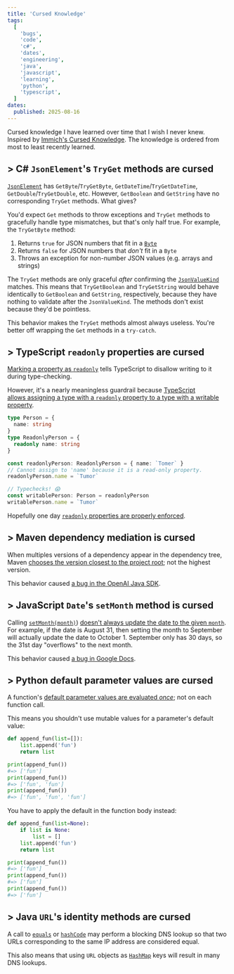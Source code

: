 ```yaml
---
title: 'Cursed Knowledge'
tags:
  [
    'bugs',
    'code',
    'c#',
    'dates',
    'engineering',
    'java',
    'javascript',
    'learning',
    'python',
    'typescript',
  ]
dates:
  published: 2025-08-16
---
```


Cursed knowledge I have learned over time that I wish I never knew. Inspired by
[Immich's Cursed Knowledge](https://immich.app/cursed-knowledge). The knowledge
is ordered from most to least recently learned.

## > C# `JsonElement`'s `TryGet` methods are cursed

[`JsonElement`](https://learn.microsoft.com/en-us/dotnet/api/system.text.json.jsonelement#methods)
has `GetByte`/`TryGetByte`, `GetDateTime`/`TryGetDateTime`,
`GetDouble`/`TryGetDouble`, etc. However, `GetBoolean` and `GetString` have no
corresponding `TryGet` methods. What gives?

You'd expect `Get` methods to throw exceptions and `TryGet` methods to
gracefully handle type mismatches, but that's only half true. For example, the
`TryGetByte` method:

1. Returns `true` for JSON numbers that fit in a
   [`Byte`](https://learn.microsoft.com/en-us/dotnet/api/system.byte)
2. Returns `false` for JSON numbers that _don't_ fit in a `Byte`
3. Throws an exception for non-number JSON values (e.g. arrays and strings)

The `TryGet` methods are only graceful _after_ confirming the
[`JsonValueKind`](https://learn.microsoft.com/en-us/dotnet/api/system.text.json.jsonvaluekind)
matches. This means that `TryGetBoolean` and `TryGetString` would behave
identically to `GetBoolean` and `GetString`, respectively, because they have
nothing to validate after the `JsonValueKind`. The methods don't exist because
they'd be pointless.

This behavior makes the `TryGet` methods almost always useless. You're better
off wrapping the `Get` methods in a `try-catch`.

## > TypeScript `readonly` properties are cursed

[Marking a property as `readonly`](https://www.typescriptlang.org/docs/handbook/2/objects.html#readonly-properties)
tells TypeScript to disallow writing to it during type-checking.

However, it's a nearly meaningless guardrail because
[TypeScript allows assigning a type with a `readonly` property to a type with a writable property](https://github.com/microsoft/TypeScript/issues/13347).

<!-- eslint-skip -->

```ts
type Person = {
  name: string
}
type ReadonlyPerson = {
  readonly name: string
}

const readonlyPerson: ReadonlyPerson = { name: `Tomer` }
// Cannot assign to 'name' because it is a read-only property.
readonlyPerson.name = `Tumor`

// Typechecks! 😱
const writablePerson: Person = readonlyPerson
writablePerson.name = `Tumor`
```

Hopefully one day
[`readonly` properties are properly enforced](https://github.com/microsoft/TypeScript/pull/58296).

## > Maven dependency mediation is cursed

When multiples versions of a dependency appear in the dependency tree, Maven
[chooses the version closest to the project root](https://maven.apache.org/guides/introduction/introduction-to-dependency-mechanism.html#Transitive_Dependencies);
not the highest version.

This behavior caused
[a bug in the OpenAI Java SDK](https://www.stainless.com/blog/escaping-maven-dependency-hell).

## > JavaScript `Date`'s `setMonth` method is cursed

Calling
[`setMonth(month)`](https://developer.mozilla.org/en-US/docs/Web/JavaScript/Reference/Global_Objects/Date/setMonth))
[doesn't always update the date to the given `month`](https://developer.mozilla.org/en-US/docs/Web/JavaScript/Reference/Global_Objects/Date/setMonth#description).
For example, if the date is August 31, then setting the month to September will
actually update the date to October 1. September only has 30 days, so the 31st
day "overflows" to the next month.

This behavior caused [a bug in Google Docs](/the-29-days-per-year-bug).

## > Python default parameter values are cursed

A function's
[default parameter values are evaluated _once_](https://docs.python.org/3.13/reference/compound_stmts.html#:~:text=Default%20parameter%20values%20are%20evaluated%20from%20left%20to%20right%20when%20the%20function%20definition%20is%20executed);
not on each function call.

This means you shouldn't use mutable values for a parameter's default value:

```python
def append_fun(list=[]):
    list.append('fun')
    return list

print(append_fun())
#=> ['fun']
print(append_fun())
#=> ['fun', 'fun']
print(append_fun())
#=> ['fun', 'fun', 'fun']
```

You have to apply the default in the function body instead:

```python
def append_fun(list=None):
    if list is None:
        list = []
    list.append('fun')
    return list

print(append_fun())
#=> ['fun']
print(append_fun())
#=> ['fun']
print(append_fun())
#=> ['fun']
```

## > Java `URL`'s identity methods are cursed

A call to
[`equals`](https://docs.oracle.com/javase/8/docs/api/java/net/URL.html#equals-java.lang.Object-)
or
[`hashCode`](https://docs.oracle.com/javase/8/docs/api/java/net/URL.html#hashCode--)
may perform a blocking DNS lookup so that two URLs corresponding to the same IP
address are considered equal.

This also means that using `URL` objects as
[`HashMap`](https://docs.oracle.com/javase/8/docs/api/java/util/HashMap.html)
keys will result in many DNS lookups.
